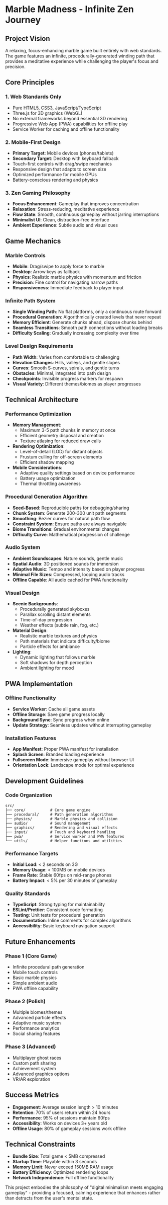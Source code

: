 # Marble Madness - Infinite Zen Journey

## Project Vision
A relaxing, focus-enhancing marble game built entirely with web standards. The game features an infinite, procedurally-generated winding path that provides a meditative experience while challenging the player's focus and precision.

## Core Principles

### 1. Web Standards Only
- Pure HTML5, CSS3, JavaScript/TypeScript
- Three.js for 3D graphics (WebGL)
- No external frameworks beyond essential 3D rendering
- Progressive Web App (PWA) capabilities for offline play
- Service Worker for caching and offline functionality

### 2. Mobile-First Design
- **Primary Target**: Mobile devices (phones/tablets)
- **Secondary Target**: Desktop with keyboard fallback
- Touch-first controls with drag/swipe mechanics
- Responsive design that adapts to screen size
- Optimized performance for mobile GPUs
- Battery-conscious rendering and physics

### 3. Zen Gaming Philosophy
- **Focus Enhancement**: Gameplay that improves concentration
- **Relaxation**: Stress-reducing, meditative experience
- **Flow State**: Smooth, continuous gameplay without jarring interruptions
- **Minimalist UI**: Clean, distraction-free interface
- **Ambient Experience**: Subtle audio and visual cues

## Game Mechanics

### Marble Controls
- **Mobile**: Drag/swipe to apply force to marble
- **Desktop**: Arrow keys as fallback
- **Physics**: Realistic marble physics with momentum and friction
- **Precision**: Fine control for navigating narrow paths
- **Responsiveness**: Immediate feedback to player input

### Infinite Path System
- **Single Winding Path**: No flat platforms, only a continuous route forward
- **Procedural Generation**: Algorithmically created levels that never repeat
- **Memory Efficient**: Generate chunks ahead, dispose chunks behind
- **Seamless Transitions**: Smooth path connections without loading breaks
- **Difficulty Scaling**: Gradually increasing complexity over time

### Level Design Requirements
- **Path Width**: Varies from comfortable to challenging
- **Elevation Changes**: Hills, valleys, and gentle slopes
- **Curves**: Smooth S-curves, spirals, and gentle turns
- **Obstacles**: Minimal, integrated into path design
- **Checkpoints**: Invisible progress markers for respawn
- **Visual Variety**: Different themes/biomes as player progresses

## Technical Architecture

### Performance Optimization
- **Memory Management**: 
  - Maximum 3-5 path chunks in memory at once
  - Efficient geometry disposal and creation
  - Texture atlasing for reduced draw calls
- **Rendering Optimization**:
  - Level-of-detail (LOD) for distant objects
  - Frustum culling for off-screen elements
  - Efficient shadow mapping
- **Mobile Considerations**:
  - Adaptive quality settings based on device performance
  - Battery usage optimization
  - Thermal throttling awareness

### Procedural Generation Algorithm
- **Seed-Based**: Reproducible paths for debugging/sharing
- **Chunk System**: Generate 200-300 unit path segments
- **Smoothing**: Bezier curves for natural path flow
- **Constraint System**: Ensure paths are always navigable
- **Biome Transitions**: Gradual environmental changes
- **Difficulty Curve**: Mathematical progression of challenge

### Audio System
- **Ambient Soundscapes**: Nature sounds, gentle music
- **Spatial Audio**: 3D positioned sounds for immersion
- **Adaptive Music**: Tempo and intensity based on player progress
- **Minimal File Sizes**: Compressed, looping audio tracks
- **Offline Capable**: All audio cached for PWA functionality

### Visual Design
- **Scenic Backgrounds**: 
  - Procedurally generated skyboxes
  - Parallax scrolling distant elements
  - Time-of-day progression
  - Weather effects (subtle rain, fog, etc.)
- **Material Design**:
  - Realistic marble textures and physics
  - Path materials that indicate difficulty/biome
  - Particle effects for ambiance
- **Lighting**:
  - Dynamic lighting that follows marble
  - Soft shadows for depth perception
  - Ambient lighting for mood

## PWA Implementation

### Offline Functionality
- **Service Worker**: Cache all game assets
- **Offline Storage**: Save game progress locally
- **Background Sync**: Sync progress when online
- **Update Strategy**: Seamless updates without interrupting gameplay

### Installation Features
- **App Manifest**: Proper PWA manifest for installation
- **Splash Screen**: Branded loading experience
- **Fullscreen Mode**: Immersive gameplay without browser UI
- **Orientation Lock**: Landscape mode for optimal experience

## Development Guidelines

### Code Organization
```
src/
├── core/           # Core game engine
├── procedural/     # Path generation algorithms
├── physics/        # Marble physics and collision
├── audio/          # Sound management
├── graphics/       # Rendering and visual effects
├── input/          # Touch and keyboard handling
├── pwa/            # Service worker and PWA features
└── utils/          # Helper functions and utilities
```

### Performance Targets
- **Initial Load**: < 2 seconds on 3G
- **Memory Usage**: < 100MB on mobile devices
- **Frame Rate**: Stable 60fps on mid-range phones
- **Battery Impact**: < 5% per 30 minutes of gameplay

### Quality Standards
- **TypeScript**: Strong typing for maintainability
- **ESLint/Prettier**: Consistent code formatting
- **Testing**: Unit tests for procedural generation
- **Documentation**: Inline comments for complex algorithms
- **Accessibility**: Basic keyboard navigation support

## Future Enhancements

### Phase 1 (Core Game)
- Infinite procedural path generation
- Mobile touch controls
- Basic marble physics
- Simple ambient audio
- PWA offline capability

### Phase 2 (Polish)
- Multiple biomes/themes
- Advanced particle effects
- Adaptive music system
- Performance analytics
- Social sharing features

### Phase 3 (Advanced)
- Multiplayer ghost races
- Custom path sharing
- Achievement system
- Advanced graphics options
- VR/AR exploration

## Success Metrics
- **Engagement**: Average session length > 10 minutes
- **Retention**: 70% of users return within 24 hours
- **Performance**: 95% of sessions maintain 60fps
- **Accessibility**: Works on devices 3+ years old
- **Offline Usage**: 80% of gameplay sessions work offline

## Technical Constraints
- **Bundle Size**: Total game < 5MB compressed
- **Startup Time**: Playable within 3 seconds
- **Memory Limit**: Never exceed 150MB RAM usage
- **Battery Efficiency**: Optimized rendering loops
- **Network Independence**: Full offline functionality

This project embodies the philosophy of "digital minimalism meets engaging gameplay" - providing a focused, calming experience that enhances rather than detracts from the user's mental state.
